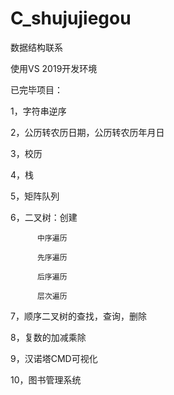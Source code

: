 # C_shujujiegou

数据结构联系

使用VS 2019开发环境

已完毕项目：

1，字符串逆序

2，公历转农历日期，公历转农历年月日

3，校历

4，栈

5，矩阵队列

6，二叉树：创建
        
          中序遍历
          
          先序遍历
          
          后序遍历
          
          层次遍历
         
7，顺序二叉树的查找，查询，删除

8，复数的加减乘除

9，汉诺塔CMD可视化

10，图书管理系统

